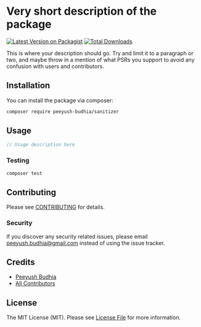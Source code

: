# Very short description of the package

[![Latest Version on Packagist](https://img.shields.io/packagist/v/peeyush-budhia/sanitizer.svg?style=flat-square)](https://packagist.org/packages/peeyush-budhia/sanitizer)
[![Total Downloads](https://img.shields.io/packagist/dt/peeyush-budhia/sanitizer.svg?style=flat-square)](https://packagist.org/packages/peeyush-budhia/sanitizer)

This is where your description should go. Try and limit it to a paragraph or two, and maybe throw in a mention of what PSRs you support to avoid any confusion with users and contributors.

## Installation

You can install the package via composer:

```bash
composer require peeyush-budhia/sanitizer
```

## Usage

``` php
// Usage description here
```

### Testing

``` bash
composer test
```

## Contributing

Please see [CONTRIBUTING](CONTRIBUTING.md) for details.

### Security

If you discover any security related issues, please email peeyush.budhia@gmail.com instead of using the issue tracker.

## Credits

- [Peeyush Budhia](https://github.com/peeyush-budhia)
- [All Contributors](../../contributors)

## License

The MIT License (MIT). Please see [License File](LICENSE.md) for more information.
